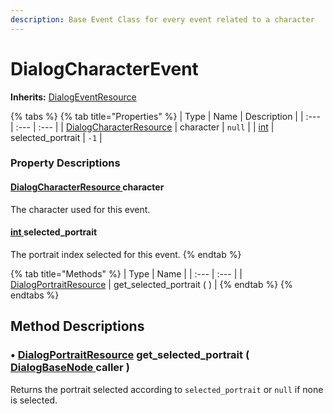 ```yaml
---
description: Base Event Class for every event related to a character
---
```


# DialogCharacterEvent

**Inherits:** [DialogEventResource](./)

{% tabs %}
{% tab title="Properties" %}
| Type | Name | Description |
| :--- | :--- | :--- |
| [DialogCharacterResource](https://docs.godotengine.org/es/stable/classes/class_int.html) | character | `null` |
| [int](https://docs.godotengine.org/es/stable/classes/class_int.html) | selected\_portrait | `-1` |

### Property Descriptions

#### [DialogCharacterResource ](../class_dialog-character-resource.md)character

The character used for this event.



#### [int ](https://docs.godotengine.org/es/stable/classes/class_int.html)selected\_portrait

The portrait index selected for this event.
{% endtab %}

{% tab title="Methods" %}
| Type | Name |
| :--- | :--- |
| [DialogPortraitResource](../class_dialog-portrait-resource.md) | get\_selected\_portrait \( \) |
{% endtab %}
{% endtabs %}

## Method Descriptions

### •  [DialogPortraitResource](../class_dialog-portrait-resource.md) get\_selected\_portrait \( [DialogBaseNode ](../../node-class/class_dialog-base-node/)caller \)

Returns the portrait selected according to `selected_portrait` or `null` if none is selected.



